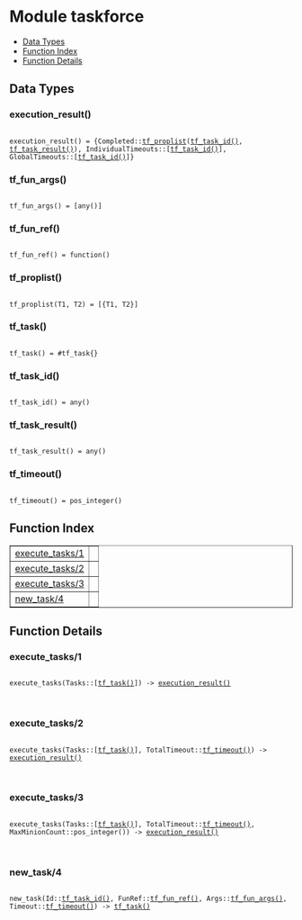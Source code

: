 

# Module taskforce #
* [Data Types](#types)
* [Function Index](#index)
* [Function Details](#functions)

<a name="types"></a>

## Data Types ##




### <a name="type-execution_result">execution_result()</a> ###


<pre><code>
execution_result() = {Completed::<a href="#type-tf_proplist">tf_proplist</a>(<a href="#type-tf_task_id">tf_task_id()</a>, <a href="#type-tf_task_result">tf_task_result()</a>), IndividualTimeouts::[<a href="#type-tf_task_id">tf_task_id()</a>], GlobalTimeouts::[<a href="#type-tf_task_id">tf_task_id()</a>]}
</code></pre>




### <a name="type-tf_fun_args">tf_fun_args()</a> ###


<pre><code>
tf_fun_args() = [any()]
</code></pre>




### <a name="type-tf_fun_ref">tf_fun_ref()</a> ###


<pre><code>
tf_fun_ref() = function()
</code></pre>




### <a name="type-tf_proplist">tf_proplist()</a> ###


<pre><code>
tf_proplist(T1, T2) = [{T1, T2}]
</code></pre>




### <a name="type-tf_task">tf_task()</a> ###


<pre><code>
tf_task() = #tf_task{}
</code></pre>




### <a name="type-tf_task_id">tf_task_id()</a> ###


<pre><code>
tf_task_id() = any()
</code></pre>




### <a name="type-tf_task_result">tf_task_result()</a> ###


<pre><code>
tf_task_result() = any()
</code></pre>




### <a name="type-tf_timeout">tf_timeout()</a> ###


<pre><code>
tf_timeout() = pos_integer()
</code></pre>

<a name="index"></a>

## Function Index ##


<table width="100%" border="1" cellspacing="0" cellpadding="2" summary="function index"><tr><td valign="top"><a href="#execute_tasks-1">execute_tasks/1</a></td><td></td></tr><tr><td valign="top"><a href="#execute_tasks-2">execute_tasks/2</a></td><td></td></tr><tr><td valign="top"><a href="#execute_tasks-3">execute_tasks/3</a></td><td></td></tr><tr><td valign="top"><a href="#new_task-4">new_task/4</a></td><td></td></tr></table>


<a name="functions"></a>

## Function Details ##

<a name="execute_tasks-1"></a>

### execute_tasks/1 ###

<pre><code>
execute_tasks(Tasks::[<a href="#type-tf_task">tf_task()</a>]) -&gt; <a href="#type-execution_result">execution_result()</a>
</code></pre>
<br />

<a name="execute_tasks-2"></a>

### execute_tasks/2 ###

<pre><code>
execute_tasks(Tasks::[<a href="#type-tf_task">tf_task()</a>], TotalTimeout::<a href="#type-tf_timeout">tf_timeout()</a>) -&gt; <a href="#type-execution_result">execution_result()</a>
</code></pre>
<br />

<a name="execute_tasks-3"></a>

### execute_tasks/3 ###

<pre><code>
execute_tasks(Tasks::[<a href="#type-tf_task">tf_task()</a>], TotalTimeout::<a href="#type-tf_timeout">tf_timeout()</a>, MaxMinionCount::pos_integer()) -&gt; <a href="#type-execution_result">execution_result()</a>
</code></pre>
<br />

<a name="new_task-4"></a>

### new_task/4 ###

<pre><code>
new_task(Id::<a href="#type-tf_task_id">tf_task_id()</a>, FunRef::<a href="#type-tf_fun_ref">tf_fun_ref()</a>, Args::<a href="#type-tf_fun_args">tf_fun_args()</a>, Timeout::<a href="#type-tf_timeout">tf_timeout()</a>) -&gt; <a href="#type-tf_task">tf_task()</a>
</code></pre>
<br />

